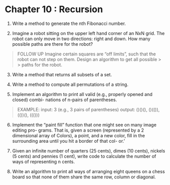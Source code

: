 # Chapter 10 : Recursion

1. Write a method to generate the nth Fibonacci number.

2. Imagine a robot sitting on the upper left hand corner of an NxN grid. The robot can only move in two directions: right and down. How many possible paths are there for the robot?
> FOLLOW UP
> Imagine certain squares are “off limits”, such that the robot can not step on them. Design an algorithm to get all possible > > paths for the robot.

3. Write a method that returns all subsets of a set.

4. Write a method to compute all permutations of a string. 

5. Implement an algorithm to print all valid (e.g., properly opened and closed) combi- nations of n-pairs of parentheses.
> EXAMPLE:
> input: 3 (e.g., 3 pairs of parentheses)
> output: ()()(), ()(()), (())(), ((()))

6. Implement the “paint fill” function that one might see on many image editing pro- grams. That is, given a screen (represented by a 2 dimensional array of Colors), a point, and a new color, fill in the surrounding area until you hit a border of that col- or.’

7. Given an infinite number of quarters (25 cents), dimes (10 cents), nickels (5 cents) and pennies (1 cent), write code to calculate the number of ways of representing n cents.

8. Write an algorithm to print all ways of arranging eight queens on a chess board so that none of them share the same row, column or diagonal.
